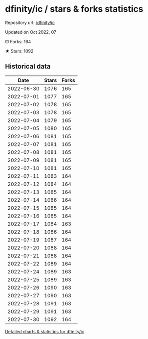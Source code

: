 # dfinity/ic / stars & forks statistics

Repository url: [/dfinity/ic](https://github.com/dfinity/ic)

Updated on Oct 2022, 07

☋ Forks: 164

★ Stars: 1092

## Historical data
| Date | Stars | Forks |
|------|-------|-------|
| 2022-06-30 | 1076 | 165 | 
| 2022-07-01 | 1077 | 165 | 
| 2022-07-02 | 1078 | 165 | 
| 2022-07-03 | 1078 | 165 | 
| 2022-07-04 | 1079 | 165 | 
| 2022-07-05 | 1080 | 165 | 
| 2022-07-06 | 1081 | 165 | 
| 2022-07-07 | 1081 | 165 | 
| 2022-07-08 | 1081 | 165 | 
| 2022-07-09 | 1081 | 165 | 
| 2022-07-10 | 1081 | 165 | 
| 2022-07-11 | 1083 | 164 | 
| 2022-07-12 | 1084 | 164 | 
| 2022-07-13 | 1085 | 164 | 
| 2022-07-14 | 1086 | 164 | 
| 2022-07-15 | 1085 | 164 | 
| 2022-07-16 | 1085 | 164 | 
| 2022-07-17 | 1084 | 163 | 
| 2022-07-18 | 1086 | 164 | 
| 2022-07-19 | 1087 | 164 | 
| 2022-07-20 | 1088 | 164 | 
| 2022-07-21 | 1088 | 164 | 
| 2022-07-22 | 1089 | 164 | 
| 2022-07-24 | 1089 | 163 | 
| 2022-07-25 | 1089 | 163 | 
| 2022-07-26 | 1090 | 163 | 
| 2022-07-27 | 1090 | 163 | 
| 2022-07-28 | 1091 | 163 | 
| 2022-07-29 | 1091 | 163 | 
| 2022-07-30 | 1092 | 164 | 


[Detailed charts & statistics for dfinity/ic](https://reviewgithub.com/rep/dfinity/ic)
